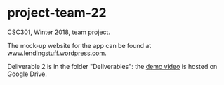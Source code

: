 # project-team-22

CSC301, Winter 2018, team project.

The mock-up website for the app can be found at www.lendingstuff.wordpress.com.

Deliverable 2 is in the folder "Deliverables": the [demo video](https://drive.google.com/file/d/1evo8pu8DTtGn09ZxTuLVv0WyxjAkxstZ/view) is hosted on Google Drive.
